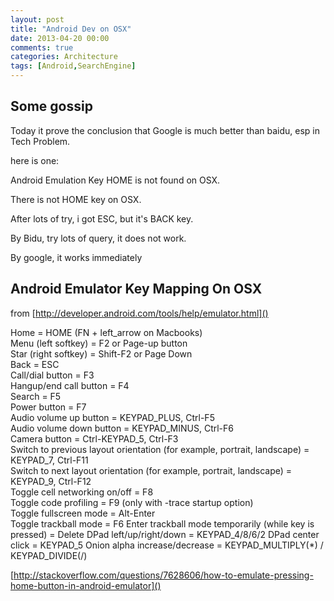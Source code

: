 ```yaml
---
layout: post
title: "Android Dev on OSX"
date: 2013-04-20 00:00
comments: true
categories: Architecture
tags: [Android,SearchEngine]
---
```


Some gossip
-----

Today it prove the conclusion that Google is much better than baidu, esp in Tech Problem.

here is one:

Android Emulation Key HOME is not found on OSX.  

There is not HOME key on OSX.

After lots of try, i got ESC, but it's BACK key.

By Bidu, try lots of query, it does not work.

By google, it works immediately


Android Emulator Key Mapping On OSX
------

<!-- more -->

from [http://developer.android.com/tools/help/emulator.html]()

Home = HOME (FN + left_arrow on Macbooks)  
Menu (left softkey) = F2 or Page-up button  
Star (right softkey) = Shift-F2 or Page Down  
Back = ESC  
Call/dial button = F3  
Hangup/end call button = F4  
Search = F5  
Power button = F7  
Audio volume up button = KEYPAD_PLUS, Ctrl-F5  
Audio volume down button = KEYPAD_MINUS, Ctrl-F6  
Camera button = Ctrl-KEYPAD_5, Ctrl-F3  
Switch to previous layout orientation (for example, portrait, landscape) = KEYPAD_7, Ctrl-F11  
Switch to next layout orientation (for example, portrait, landscape) = KEYPAD_9, Ctrl-F12  
Toggle cell networking on/off = F8  
Toggle code profiling = F9 (only with -trace startup option)  
Toggle fullscreen mode = Alt-Enter  
Toggle trackball mode = F6
Enter trackball mode temporarily (while key is pressed) = Delete
DPad left/up/right/down = KEYPAD_4/8/6/2
DPad center click = KEYPAD_5
Onion alpha increase/decrease = KEYPAD_MULTIPLY(*) / KEYPAD_DIVIDE(/)


[http://stackoverflow.com/questions/7628606/how-to-emulate-pressing-home-button-in-android-emulator]()

